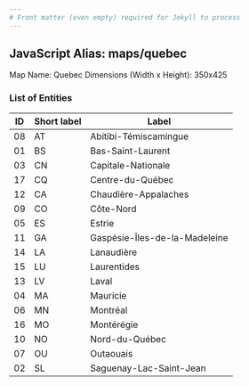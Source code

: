 ```yaml
---
# Front matter (even empty) required for Jekyll to process
---
```


## JavaScript Alias: maps/quebec

Map Name: Quebec
Dimensions (Width x Height): 350x425





### List of Entities

ID | Short label | Label
---|---|---|
08|AT|Abitibi-Témiscamingue
01|BS|Bas-Saint-Laurent
03|CN|Capitale-Nationale
17|CQ|Centre-du-Québec
12|CA|Chaudière-Appalaches
09|CO|Côte-Nord
05|ES|Estrie
11|GA|Gaspésie-Îles-de-la-Madeleine
14|LA|Lanaudière
15|LU|Laurentides
13|LV|Laval
04|MA|Mauricie
06|MN|Montréal
16|MO|Montérégie
10|NO|Nord-du-Québec
07|OU|Outaouais
02|SL|Saguenay-Lac-Saint-Jean


